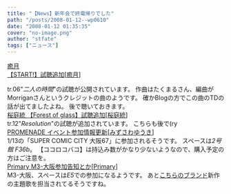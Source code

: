 ```yaml
---
title: "【News】新年会で終電帰りでした"
path: "/posts/2008-01-12--wp0610"
date: "2008-01-12 01:35:35"
cover: "no-image.png"
author: "stfate"
tags: ["ニュース"]
---
```


<style type="text/css">
<!--
p {white-space: pre-wrap};
-->
</style>

<a class="topics" href="http://www.team-e.co.jp/start/index.html" target="_blank">癒月 【START!】試聴追加</a><span class="junre">[<a href="http://aonokioku.sakura.ne.jp/" target="_blank">癒月</a>]</span>
<div class="news">tr.06"<em>二人の時間</em>"の試聴が公開されています。
作曲はたくまるさん、編曲がMorriganさんというクレジットの曲のようです。
確かBlogの方でこの曲のTDの話が出てましたよね。
後で聴いておきます。</div>
<a class="topics" href="http://www.team-e.co.jp/products_new/kdsd-00180/index.html" target="_blank">桜庭統 【Forest of glass】試聴追加</a><span class="junre">[<a href="http://www.team-e.co.jp/sakuraba/" target="_blank">桜庭統</a>]</span>
<div class="news">tr.12"<em>Resolution</em>"の試聴が追加されています。
こちらも後で(ry</div>
<a class="topics" href="http://park17.wakwak.com/~one/promenade/" target="_blank">PROMENADE イベント参加情報更新</a><span class="junre">[<a href="http://park17.wakwak.com/~one/promenade/" target="_blank">みずさわゆうき</a>]</span>
<div class="news">1/13の「SUPER COMIC CITY 大阪67」に参加されるそうです。
スペースは<em>2号館 F36b</em>。
【ココロコバコ】は持込み数がかなり少ないようなので、購入予定の方はご注意を。</div>
<a class="topics" href="http://www.edit.ne.jp/~shira/" target="_blank">Primary M3-大阪参加告知とか</a><span class="junre">[<a href="http://www.edit.ne.jp/~shira/" target="_blank">Primary</a>]</span>
<div class="news">M3-大阪、スペースは<em>E5</em>での参加になるようです。
あと<a href="http://www.pinkquestion.com/" target="_blank">こちらのブランド</a>新作の主題歌を担当されてるそうですね。</div>
